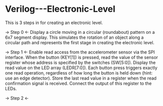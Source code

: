 # Verilog---Electronic-Level

This is 3 steps in for creating an electronic level.

-> Step 0 <-
Display a circle moving in a circular (roundabout) pattern on a 6x7 segment display.
This simulates the rotation of an object along a circular path and represents the first stage in creating the electronic level.

-> Step 1 <-
Enable read access from the accelerometer sensor via the SPI interface.
When the button (KEY[1]) is pressed, read the value of the sensor register whose address is specified by the switches (SW[5:0]). Display the read value on the LED array (LEDR[7:0]).
Each button press triggers exactly one read operation, regardless of how long the button is held down (hint: use an edge detector).
Store the last read value in a register when the read confirmation signal is received. Connect the output of this register to the LEDs.

-> Step 2 <-
